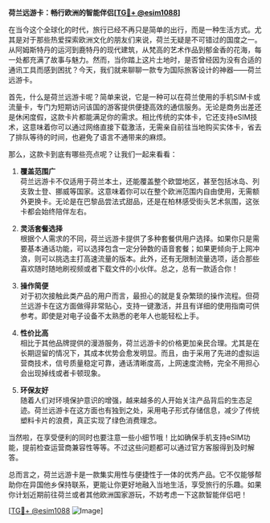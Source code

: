 **荷兰远游卡：畅行欧洲的智能伴侣[[TG💪+ @esim1088](https://t.me/s/esim1088)]**

在当今这个全球化的时代，旅行已经不再只是简单的出行，而是一种生活方式。尤其是对于那些热爱探索欧洲文化的朋友们来说，荷兰无疑是不可错过的国度之一。从阿姆斯特丹的运河到鹿特丹的现代建筑，从梵高的艺术作品到郁金香的花海，每一处都充满了故事与魅力。然而，当你踏上这片土地时，是否曾经因为没有合适的通讯工具而感到困扰？今天，我们就来聊聊一款专为国际旅客设计的神器——荷兰远游卡。

首先，什么是荷兰远游卡呢？简单来说，它是一种可以在荷兰使用的手机SIM卡或流量卡，专门为短期访问该国的游客提供便捷高效的通信服务。无论是商务出差还是休闲度假，这款卡片都能满足你的需求。相比传统的实体卡，它还支持eSIM技术，这意味着你可以通过网络直接下载激活，无需亲自前往当地购买实体卡，省去了排队等待的时间，也避免了语言不通带来的麻烦。

那么，这款卡到底有哪些亮点呢？让我们一起来看看：

1. **覆盖范围广**  
   荷兰远游卡不仅适用于荷兰本土，还能覆盖整个欧盟地区，甚至包括冰岛、列支敦士登、挪威等国家。这意味着你可以在整个欧洲范围内自由使用，无需额外更换卡。无论是在巴黎品尝法式甜品，还是在柏林感受街头艺术氛围，这张卡都会始终陪伴左右。

2. **灵活套餐选择**  
   根据个人需求的不同，荷兰远游卡提供了多种套餐供用户选择。如果你只是需要基本通话功能，可以选择包含一定分钟数的语音套餐；如果更倾向于上网冲浪，则可以挑选主打高速流量的版本。此外，还有无限制流量选项，适合那些喜欢随时随地刷视频或者下载文件的小伙伴。总之，总有一款适合你！

3. **操作简便**  
   对于初次接触此类产品的用户而言，最担心的就是复杂繁琐的操作流程。但荷兰远游卡在这方面做得非常贴心，支持一键激活，并且有详细的使用指南可供参考。即使是对电子设备不太熟悉的老年人也能轻松上手。

4. **性价比高**  
   相比于其他品牌提供的漫游服务，荷兰远游卡的价格更加亲民合理。尤其是在长期逗留的情况下，其成本优势会愈发明显。而且，由于采用了先进的虚拟运营商技术，信号质量稳定可靠，通话清晰度高，上网速度流畅，完全不用担心会出现掉线或者卡顿现象。

5. **环保友好**  
   随着人们对环境保护意识的增强，越来越多的人开始关注产品背后的生态足迹。荷兰远游卡在这方面也有独到之处，采用电子形式存储信息，减少了传统塑料卡片的浪费，真正实现了绿色消费理念。

当然啦，在享受便利的同时也要注意一些小细节哦！比如确保手机支持eSIM功能，提前检查运营商兼容性等等。不过这些问题都可以通过官方客服得到及时解答。

总而言之，荷兰远游卡是一款集实用性与便捷性于一体的优秀产品。它不仅能够帮助你在异国他乡保持联系，更能让你更好地融入当地生活，享受旅行的乐趣。如果你计划近期前往荷兰或者其他欧洲国家游玩，不妨考虑一下这款智能伴侣吧！

[[TG💪+ @esim1088](https://t.me/s/esim1088) ![Image](https://i.postimg.cc/4NQfJmqS/Snipaste-2025-05-13-00-14-12.png)]